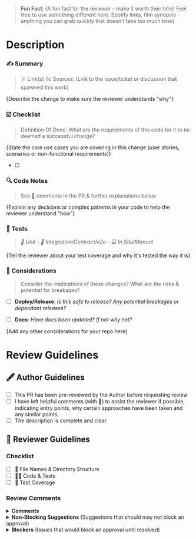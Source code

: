 > **Fun Fact**: {A fun fact for the reviewer - make it worth their time! Feel free to use something different here. Spotify links, film synopsis - anything you can grab quickly that doesn't take too much time}

# Description

### ✍️ Summary

> 🖇 Link(s) To Sources: [Link to the issue/ticket or discussion that spawned this work]

{Describe the change to make sure the reviewer understands "why"}

### ☑️ Checklist

> Definition Of Done: What are the requirements of this code for it to be deemed a successful change?

{State the core use cases you are covering in this change (user stories, scenarios or non-functional requirements)}

- [ ]

### 🔍 Code Notes

> See 🔎 comments in the PR & further explanations below

{Explain any decisions or complex patterns in your code to help the reviewer understand "how"}

### 🧪 Tests

> _🧪 Unit - 🤝 Integration/Contract/e2e - 💻 In Situ/Manual_

{Tell the reviewer about your test coverage and why it's tested the way it is}

### 🧐 Considerations

> Consider the implications of these changes? What are the risks & potential for breakages?

- [ ] **Deploy/Release**: _Is this safe to release? Any potential breakages or dependant releases?_

- [ ] **Docs**: _Have docs been updated? If not why not?_

{Add any other considerations for your repo here}

# Review Guidelines

<!--NOTE: This section is for reference and is not designed to be edited in raw markdown-->

## 🖋 Author Guidelines

- [ ] This PR has been pre-reviewed by the Author before requesting review
- [ ] I have left helpful comments (with 🔎) to assist the reviewer if possible, indicating entry points, why certain approaches have been taken and any similar points.
- [ ] The description is complete and clear

## 🙈 Reviewer Guidelines

### Checklist

- [ ] 📂 File Names & Directory Structure
- [ ] 🧑‍💻 Code & Tests
- [ ] 🧪 Test Coverage

### Review Comments

<details>
    <summary><strong>Comments</strong></summary>

    - 👍 (`:thumbs_up:`) -> **Nice!**: _The code is well written and well considered_
    - 🔎 (`:mag:`) -> **Deep-Dive**: _Deep-dive on this code_
    - 💬 (`:speech_balloon:`) -> **Comment**: _Free comment on this code_
    - ❓ (`:question:`) -> **Question**: _Free comment_

</details>

<details>
    <summary><strong>Non-Blocking Suggestions</strong> (Suggestions that should may not block an approval)</summary>

    - ☁️ (`:cloud:`) -> **Unclear**: _The code is unclear to read due to naming, layout or style_
    - 💄 (`:lipstick`) -> **Formatting/Convention**: _The code is formatted or written in a way that could be neater or meeting convention_
    - 🤔 (`:thinking_face:`) -> **Potential Issue/Improvement**: _The code can be improved or has something that could potentially go wrong_
    - 🤏 (`:pinching_hand:`) -> **Nitpick**: _The code has a small issue which is on the subjective end_

    > If one of these issues is severe enough to be a potential blocker, then include the ⚠️ sign alongside to signal that this may be a blocker.

</details>

<details>
    <summary><strong>Blockers</strong> (Issues that would block an approval until resolved)</summary>

    - ⁉️ (`:interrobang:`) -> **Important Question**: _An important question that needs addressing._
    - ⚠️ (`:warning:`) -> **Potential Serious Issue**: _A potential issue that needs fixing/addressings._
    - ⛔️ (`:no_entry:`) -> **Known Serious Issue**: _A known or identified issue that needs fixing._

</details>
